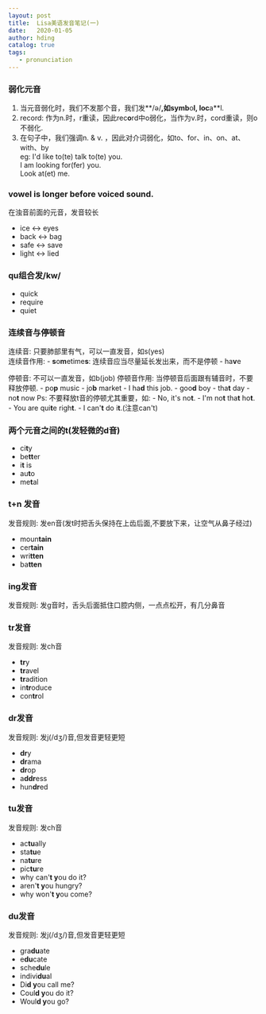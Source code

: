 ```yaml
---
layout: post
title:  Lisa美语发音笔记(一)
date:   2020-01-05
author: hding
catalog: true
tags:
   - pronunciation
---
```

### 弱化元音
1. 当元音弱化时，我们不发那个音，我们发**/ə/**,如symb**o**l, loc**a**l.  
2. record: 作为n.时，r重读，因此rec**o**rd中o弱化，当作为v.时，cord重读，则o不弱化.  
3. 在句子中，我们强调n. & v. ，因此对介词弱化，如to、for、in、on、at、with、by  
  eg: I'd like to(te) talk to(te) you.  
      I am looking for(fer) you.  
      Look at(et) me.


### vowel is longer before voiced sound.
在浊音前面的元音，发音较长  
- ice   <->  eyes
- back  <->  bag
- safe  <->  save
- light <->  lied


### qu组合发/kw/
- quick  
- require
- quiet


### 连续音与停顿音
连续音:  只要肺部里有气，可以一直发音，如s(yes)  
连续音作用:
	- **s**o**m**etime**s**: 连续音应当尽量延长发出来，而不是停顿
	- ha**v**e  

停顿音:  不可以一直发音，如b(job)
停顿音作用: 当停顿音后面跟有辅音时，不要释放停顿.
	- po**p** music
	- jo**b** market
	- I ha**d** this job.
	- goo**d** boy
	- tha**t** day
	- no**t** now 
Ps: 不要释放t音的停顿尤其重要，如:
	- No, it's no**t**.
	- I'm no**t** tha**t** ho**t**.
	- You are qui**t**e righ**t**.
	- I can'**t** do i**t**.(注意can't)


### 两个元音之间的t(发轻微的d音)
- ci**t**y
- be**tt**er
- i**t** is
- au**t**o
- me**t**al


### t+n 发音
发音规则:  发en音(发t时把舌头保持在上齿后面,不要放下来，让空气从鼻子经过)
- moun**tain**
- cer**tain**
- wri**tten** 
- ba**tten**


### ing发音
发音规则: 发g音时，舌头后面抵住口腔内侧，一点点松开，有几分鼻音


### tr发音
发音规则: 发ch音
- **tr**y
- **tr**avel
- **tr**adition
- in**tr**oduce
- con**tr**ol


### dr发音
发音规则: 发j(/dʒ/)音,但发音更轻更短
- **dr**y
- **dr**ama
- **dr**op
- a**ddr**ess
- hun**dr**ed


### tu发音
发音规则: 发ch音
- ac**tu**ally
- sta**tu**e
- na**tu**re
- pic**tu**re  
- why can'**t y**ou do it? 
- aren'**t y**ou hungry?
- why won'**t y**ou come?


### du发音
发音规则: 发j(/dʒ/)音,但发音更轻更短
- gra**du**ate
- e**du**cate
- sche**du**le
- indivi**du**al
- Di**d y**ou call me?
- Coul**d y**ou do it?
- Woul**d y**ou go?






  











	













































